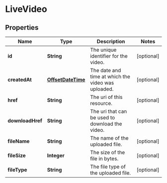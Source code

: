

# LiveVideo

## Properties

Name | Type | Description | Notes
------------ | ------------- | ------------- | -------------
**id** | **String** | The unique identifier for the video. |  [optional]
**createdAt** | [**OffsetDateTime**](OffsetDateTime.md) | The date and time at which the video was uploaded. |  [optional]
**href** | **String** | The uri of this resource. |  [optional]
**downloadHref** | **String** | The uri that can be used to download the video. |  [optional]
**fileName** | **String** | The name of the uploaded file. |  [optional]
**fileSize** | **Integer** | The size of the file in bytes. |  [optional]
**fileType** | **String** | The file type of the uploaded file. |  [optional]



